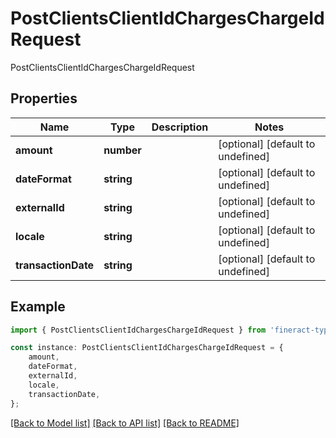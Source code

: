 # PostClientsClientIdChargesChargeIdRequest

PostClientsClientIdChargesChargeIdRequest

## Properties

Name | Type | Description | Notes
------------ | ------------- | ------------- | -------------
**amount** | **number** |  | [optional] [default to undefined]
**dateFormat** | **string** |  | [optional] [default to undefined]
**externalId** | **string** |  | [optional] [default to undefined]
**locale** | **string** |  | [optional] [default to undefined]
**transactionDate** | **string** |  | [optional] [default to undefined]

## Example

```typescript
import { PostClientsClientIdChargesChargeIdRequest } from 'fineract-typescript-client';

const instance: PostClientsClientIdChargesChargeIdRequest = {
    amount,
    dateFormat,
    externalId,
    locale,
    transactionDate,
};
```

[[Back to Model list]](../README.md#documentation-for-models) [[Back to API list]](../README.md#documentation-for-api-endpoints) [[Back to README]](../README.md)
